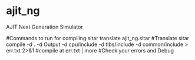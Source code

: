 # ajit_ng
AJIT Next Generation Simulator

#Commands to run for compiling
sitar translate ajit_ng.sitar #Translate
sitar compile -d . -d Output -d cpu/include -d tlbs/include -d common/include >  err.txt 2>&1 #compile
at err.txt | more #Check your errors and Debug
